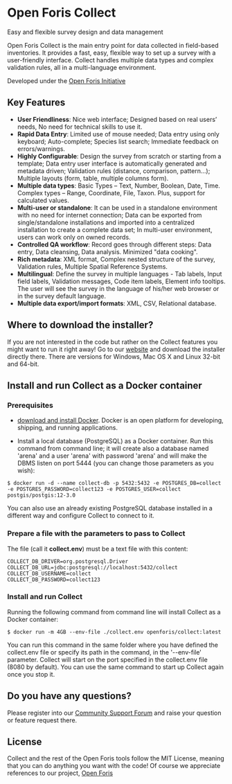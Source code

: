 # Open Foris Collect

Easy and flexible survey design and data management

Open Foris Collect is the main entry point for data collected in field-based inventories. It provides a fast, easy, flexible way to set up a survey with a user-friendly interface.
Collect handles multiple data types and complex validation rules, all in a multi-language environment.

Developed under the [Open Foris Initiative](https://www.openforis.org)

## Key Features

* **User Friendliness**: Nice web interface; Designed based on real users’ needs, No need for technical skills to use it.
* **Rapid Data Entry**: Limited use of mouse needed; Data entry using only keyboard; Auto-complete; Species list search; Immediate feedback on errors/warnings.
* **Highly Configurable**: Design the survey from scratch or starting from a template; Data entry user interface is automatically generated and metadata driven; Validation rules (distance, comparison, pattern...); Multiple layouts (form, table, multiple columns form).
* **Multiple data types**: Basic Types – Text, Number, Boolean, Date, Time. Complex types – Range, Coordinate, File, Taxon. Plus, support for calculated values.
* **Multi-user or standalone**: It can be used in a standalone environment with no need for internet connection; Data can be exported from single/standalone installations and imported into a centralized installation to create a complete data set; In multi-user environment, users can work only on owned records.
* **Controlled QA workflow**: Record goes through different steps: Data entry, Data cleansing, Data analysis. Minimized "data cooking". 
* **Rich metadata**: XML format, Complex nested structure of the survey, Validation rules, Multiple Spatial Reference Systems.
* **Multilingual**: Define the survey in multiple languages - Tab labels, Input field labels, Validation messages, Code item labels, Element info tooltips. The user will see the survey in the language of his/her web browser or in the survey default language.
* **Multiple data export/import formats**: XML, CSV, Relational database. 

## Where to download the installer?

If you are not interested in the code but rather on the Collect features you might want to run it right away!
Go to our [website](https://www.openforis.org/tools/collect.html) and download the installer directly there. There are versions for Windows, Mac OS X and Linux 32-bit and 64-bit. 


## Install and run Collect as a Docker container

### Prerequisites

- [download and install Docker](https://www.docker.com/). Docker is an open platform for developing, shipping, and running applications.

- Install a local database (PostgreSQL) as a Docker container. Run this command from command line; it will create also a database named 'arena' and a user 'arena' with password 'arena' and will make the DBMS listen on port 5444 (you can change those parameters as you wish):

```console
$ docker run -d --name collect-db -p 5432:5432 -e POSTGRES_DB=collect -e POSTGRES_PASSWORD=collect123 -e POSTGRES_USER=collect postgis/postgis:12-3.0
```
You can also use an already existing PostgreSQL database installed in a different way and configure Collect to connect to it.

### Prepare a file with the parameters to pass to Collect

The file (call it **collect.env**) must be a text file with this content:

```properties
COLLECT_DB_DRIVER=org.postgresql.Driver
COLLECT_DB_URL=jdbc:postgresql://localhost:5432/collect
COLLECT_DB_USERNAME=collect
COLLECT_DB_PASSWORD=collect123
```

### Install and run Collect
Running the following command from command line will install Collect as a Docker container:

```console
$ docker run -m 4GB --env-file ./collect.env openforis/collect:latest
```
You can run this command in the same folder where you have defined the collect.env file or specify its path in the command, in the '--env-file' parameter.
Collect will start on the port specified in the collect.env file (8080 by default).
You can use the same command to start up Collect again once you stop it.

## Do you have any questions?

Please register into our [Community Support Forum](https://www.openforis.support) and raise your question or feature request there. 

## License

Collect and the rest of the Open Foris tools follow the MIT License, meaning that you can do anything you want with the code! Of course we appreciate references to our project, [Open Foris](https://www.openforis.org)
